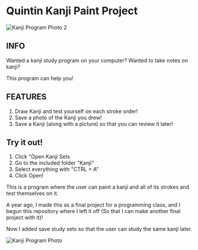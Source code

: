 # Quintin Kanji Paint Project
![Kanji Program Photo 2](https://user-images.githubusercontent.com/104369655/232264637-4c836083-c946-45ed-9ca7-176dbeec5db9.PNG)

INFO
------------

Wanted a kanji study program on your computer?
Wanted to take notes on kanji?

This program can help you!

FEATURES
----------
1. Draw Kanji and test yourself on each stroke order!
2. Save a photo of the Kanji you drew!
3. Save a Kanji (along with a picture) so that you can review it later!

Try it out!
-------------
1. Click "Open Kanji Sets
2. Go to the included folder "Kanji"
3. Select everything with "CTRL + A"
4. Click Open!

This is a program where the user can paint a kanji and all of its strokes and test themselves on it.

A year ago, I made this as a final project for a programming class, and I begun this repository where I left it off (So that I can make another final project with it)!

Now I added save study sets so that the user can study the same kanji later.

![Kanji Program Photo](https://user-images.githubusercontent.com/104369655/232264608-bd626d06-e0a7-459b-b261-5081f817e903.PNG)




